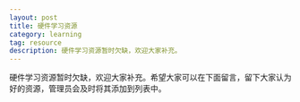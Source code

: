 ```yaml
---
layout: post
title: 硬件学习资源
category: learning
tag: resource
description: 硬件学习资源暂时欠缺，欢迎大家补充。
---
```


硬件学习资源暂时欠缺，欢迎大家补充。希望大家可以在下面留言，留下大家认为好的资源，管理员会及时将其添加到列表中。




